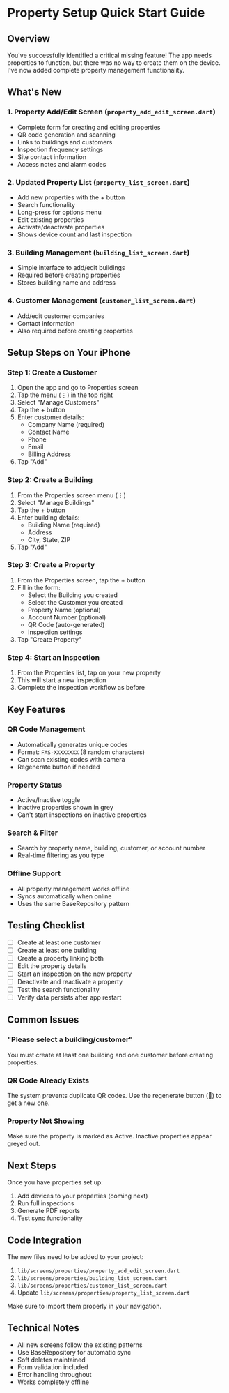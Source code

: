 # Property Setup Quick Start Guide

## Overview
You've successfully identified a critical missing feature! The app needs properties to function, but there was no way to create them on the device. I've now added complete property management functionality.

## What's New

### 1. **Property Add/Edit Screen** (`property_add_edit_screen.dart`)
- Complete form for creating and editing properties
- QR code generation and scanning
- Links to buildings and customers
- Inspection frequency settings
- Site contact information
- Access notes and alarm codes

### 2. **Updated Property List** (`property_list_screen.dart`)
- Add new properties with the + button
- Search functionality
- Long-press for options menu
- Edit existing properties
- Activate/deactivate properties
- Shows device count and last inspection

### 3. **Building Management** (`building_list_screen.dart`)
- Simple interface to add/edit buildings
- Required before creating properties
- Stores building name and address

### 4. **Customer Management** (`customer_list_screen.dart`)
- Add/edit customer companies
- Contact information
- Also required before creating properties

## Setup Steps on Your iPhone

### Step 1: Create a Customer
1. Open the app and go to Properties screen
2. Tap the menu (⋮) in the top right
3. Select "Manage Customers"
4. Tap the + button
5. Enter customer details:
   - Company Name (required)
   - Contact Name
   - Phone
   - Email
   - Billing Address
6. Tap "Add"

### Step 2: Create a Building
1. From the Properties screen menu (⋮)
2. Select "Manage Buildings"
3. Tap the + button
4. Enter building details:
   - Building Name (required)
   - Address
   - City, State, ZIP
5. Tap "Add"

### Step 3: Create a Property
1. From the Properties screen, tap the + button
2. Fill in the form:
   - Select the Building you created
   - Select the Customer you created
   - Property Name (optional)
   - Account Number (optional)
   - QR Code (auto-generated)
   - Inspection settings
3. Tap "Create Property"

### Step 4: Start an Inspection
1. From the Properties list, tap on your new property
2. This will start a new inspection
3. Complete the inspection workflow as before

## Key Features

### QR Code Management
- Automatically generates unique codes
- Format: `FAS-XXXXXXXX` (8 random characters)
- Can scan existing codes with camera
- Regenerate button if needed

### Property Status
- Active/Inactive toggle
- Inactive properties shown in grey
- Can't start inspections on inactive properties

### Search & Filter
- Search by property name, building, customer, or account number
- Real-time filtering as you type

### Offline Support
- All property management works offline
- Syncs automatically when online
- Uses the same BaseRepository pattern

## Testing Checklist

- [ ] Create at least one customer
- [ ] Create at least one building  
- [ ] Create a property linking both
- [ ] Edit the property details
- [ ] Start an inspection on the new property
- [ ] Deactivate and reactivate a property
- [ ] Test the search functionality
- [ ] Verify data persists after app restart

## Common Issues

### "Please select a building/customer"
You must create at least one building and one customer before creating properties.

### QR Code Already Exists
The system prevents duplicate QR codes. Use the regenerate button (🔄) to get a new one.

### Property Not Showing
Make sure the property is marked as Active. Inactive properties appear greyed out.

## Next Steps

Once you have properties set up:
1. Add devices to your properties (coming next)
2. Run full inspections
3. Generate PDF reports
4. Test sync functionality

## Code Integration

The new files need to be added to your project:
1. `lib/screens/properties/property_add_edit_screen.dart`
2. `lib/screens/properties/building_list_screen.dart`
3. `lib/screens/properties/customer_list_screen.dart`
4. Update `lib/screens/properties/property_list_screen.dart`

Make sure to import them properly in your navigation.

## Technical Notes

- All new screens follow the existing patterns
- Use BaseRepository for automatic sync
- Soft deletes maintained
- Form validation included
- Error handling throughout
- Works completely offline